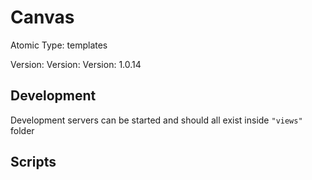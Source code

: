 # Canvas

Atomic Type: templates

Version: Version: Version: 1.0.14

## Development

Development servers can be started and should all exist inside `"views"` folder

## Scripts
